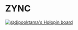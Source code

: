 <!--
### Hi there 👋

**dipooktama/dipooktama** is a ✨ _special_ ✨ repository because its `README.md` (this file) appears on your GitHub profile.

Here are some ideas to get you started:

- 🔭 I’m currently working on ...
- 🌱 I’m currently learning ...
- 👯 I’m looking to collaborate on ...
- 🤔 I’m looking for help with ...
- 💬 Ask me about ...
- 📫 How to reach me: ...
- 😄 Pronouns: ...
- ⚡ Fun fact: ...

[![Lang Stat](https://github-readme-stat-dipooktama25.vercel.app/api/top-langs?username=dipooktama&hide=jupyter%20notebook&theme=rose_pine&show_icons=true)](https://github.com/dipooktama)
[![Github Stat](https://github-readme-stat-dipooktama25.vercel.app/api?username=dipooktama&theme=rose_pine&show_icons=true)](https://github.com/dipooktama)
-->
# ZYNC

[![@dipooktama's Holopin board](https://holopin.io/api/user/board?user=dipooktama)](https://holopin.io/@dipooktama)
